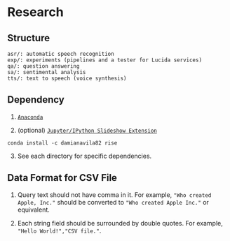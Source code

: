 # Research

## Structure

```
asr/: automatic speech recognition
exp/: experiments (pipelines and a tester for Lucida services)
qa/: question answering
sa/: sentimental analysis
tts/: text to speech (voice synthesis)
```

## Dependency

1. [`Anaconda`](https://www.continuum.io/)

2. (optional) [`Jupyter/IPython Slideshow Extension`](https://github.com/damianavila/RISE)

```
conda install -c damianavila82 rise
```

3. See each directory for specific dependencies.

## Data Format for CSV File

1. Query text should not have comma in it. For example, `"Who created Apple, Inc."`
should be converted to `"Who created Apple Inc."` or equivalent.

2. Each string field should be surrounded by double quotes. For example,
`"Hello World!","CSV file."`.
